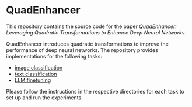 # QuadEnhancer

This repository contains the source code for the paper *QuadEnhancer: Leveraging Quadratic Transformations to Enhance Deep Neural Networks*.

QuadEnhancer introduces quadratic transformations to improve the performance of deep neural networks. The repository provides implementations for the following tasks:
- [image classification](./image-classification/README.md)
- [text classification](./text-classification/README.MD)
- [LLM finetuning](./LLM-finetuning/README.MD)

Please follow the instructions in the respective directories for each task to set up and run the experiments.
